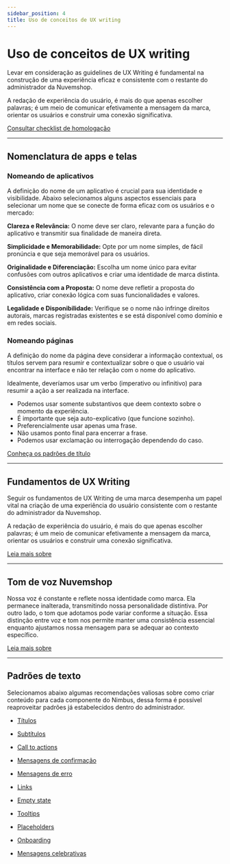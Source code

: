 ```yaml
---
sidebar_position: 4
title: Uso de conceitos de UX writing
---
```


# Uso de conceitos de UX writing 

Levar em consideração as guidelines de UX Writing é fundamental na construção de uma experiência eficaz e consistente com o restante do administrador da Nuvemshop.

A redação de experiência do usuário, é mais do que apenas escolher palavras; é um meio de comunicar efetivamente a mensagem da marca, orientar os usuários e construir uma conexão significativa.

[Consultar checklist de homologação](../homologation/checklist.md#40-uso-de-conceitos-de-ux-writing---prioridade-baixa)

---

## Nomenclatura de apps e telas

### Nomeando de aplicativos

A definição do nome de um aplicativo é crucial para sua identidade e visibilidade. Abaixo selecionamos alguns aspectos essenciais para selecionar um nome que se conecte de forma eficaz com os usuários e o mercado:

**Clareza e Relevância:** O nome deve ser claro, relevante para a função do aplicativo e transmitir sua finalidade de maneira direta.

**Simplicidade e Memorabilidade:** Opte por um nome simples, de fácil pronúncia e que seja memorável para os usuários.

**Originalidade e Diferenciação:** Escolha um nome único para evitar confusões com outros aplicativos e criar uma identidade de marca distinta.

**Consistência com a Proposta:** O nome deve refletir a proposta do aplicativo, criar conexão lógica com suas funcionalidades e valores.

**Legalidade e Disponibilidade:** Verifique se o nome não infringe direitos autorais, marcas registradas existentes e se está disponível como domínio e em redes sociais.

### Nomeando páginas

A definição do nome da página deve considerar a informação contextual, os títulos servem para resumir e contextualizar sobre o que o usuário vai encontrar na interface e não ter relação com o nome do aplicativo.

Idealmente, deveríamos usar um verbo (imperativo ou infinitivo) para resumir a ação a ser realizada na interface.

- Podemos usar somente substantivos que deem contexto sobre o momento da experiência.
- É importante que seja auto-explicativo (que funcione sozinho).
- Preferencialmente usar apenas uma frase.
- Não usamos ponto final para encerrar a frase.
- Podemos usar exclamação ou interrogação dependendo do caso. 

[Conheça os padrões de título](https://zeroheight.com/910040352/p/14ac6a-padroes-de-texto/b/521fa2)

---

## Fundamentos de UX Writing

Seguir os fundamentos de UX Writing de uma marca desempenha um papel vital na criação de uma experiência do usuário consistente com o restante do administrador da Nuvemshop. 

A redação de experiência do usuário, é mais do que apenas escolher palavras; é um meio de comunicar efetivamente a mensagem da marca, orientar os usuários e construir uma conexão significativa.

[Leia mais sobre](https://zeroheight.com/910040352/p/82a0dc-principios-e-fundamentos)

---

## Tom de voz Nuvemshop
Nossa voz é constante e reflete nossa identidade como marca. Ela permanece inalterada, transmitindo nossa personalidade distintiva. Por outro lado, o tom que adotamos pode variar conforme a situação. Essa distinção entre voz e tom nos permite manter uma consistência essencial enquanto ajustamos nossa mensagem para se adequar ao contexto específico.

[Leia mais sobre](https://zeroheight.com/910040352/p/19a983-voz--tom)

---

## Padrões de texto

Selecionamos abaixo algumas recomendações valiosas sobre como criar conteúdo para cada componente do Nimbus, dessa forma é possível reaproveitar padrões já estabelecidos dentro do administrador.

- [Títulos](https://zeroheight.com/910040352/p/14ac6a-padroes-de-texto/b/521fa2)

- [Subtítulos](https://zeroheight.com/910040352/p/14ac6a-padroes-de-texto/b/968d08)

- [Call to actions](https://zeroheight.com/910040352/p/14ac6a-padroes-de-texto/b/934e1a)

- [Mensagens de confirmação](https://zeroheight.com/910040352/p/14ac6a-padroes-de-texto/b/118208)

- [Mensagens de erro](https://zeroheight.com/910040352/p/14ac6a-padroes-de-texto/b/64a717)

- [Links](https://zeroheight.com/910040352/p/14ac6a-padroes-de-texto/b/822ab0)

- [Empty state](https://zeroheight.com/910040352/p/14ac6a-padroes-de-texto/b/2461ee)

- [Tooltips](https://zeroheight.com/910040352/p/14ac6a-padroes-de-texto/b/968547)

- [Placeholders](https://zeroheight.com/910040352/p/14ac6a-padroes-de-texto/b/3364d0)

- [Onboarding](https://zeroheight.com/910040352/p/14ac6a-padroes-de-texto/b/86dbf1)

- [Mensagens celebrativas](https://zeroheight.com/910040352/p/14ac6a-padroes-de-texto/b/936fc4)

